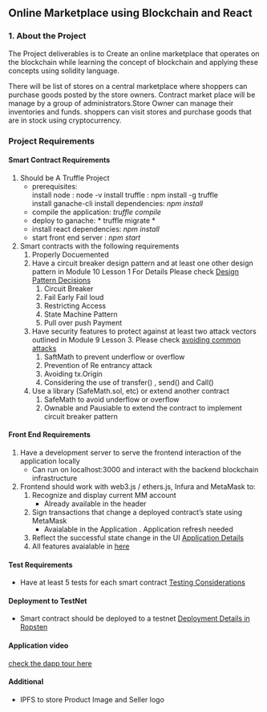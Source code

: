 ## Online Marketplace using Blockchain and React
### 1. About the Project
The Project deliverables is to Create an online marketplace that operates on the blockchain while learning the concept of blockchain and applying these concepts using solidity language.  

There will be list of stores on a central marketplace where shoppers can purchase goods posted by the store owners. Contract market place will be manage by a group of administrators.Store Owner can manage their inventories and funds. shoppers can visit stores and purchase goods that are in stock using cryptocurrency.

### Project Requirements 

#### Smart Contract Requirements
1.  Should be A Truffle Project
      * prerequisites:  
              install node : node -v
              install truffle : npm install -g truffle       
              install ganache-cli
              install dependencies: *npm install*
      * compile the application: *truffle compile*
      * deploy to ganache:  * truffle migrate *
      * install react dependencies:  *npm install*
      * start front end server : *npm start*
2. Smart contracts with the following requirements
      1. Properly Docuemented
      2. Have a circuit breaker design pattern and at least one other design pattern in Module 10 Lesson 1
      For Details Please check [Design Pattern Decisions]( design_pattern_decisions.md)
            1. Circuit Breaker
            2. Fail Early Fail loud
            3. Restricting Access
            4. State Machine Pattern
            5. Pull over push Payment
      3. Have security features to protect against at least two attack vectors outlined in Module 9 Lesson 3. Please check
       [avoiding common attacks](avoiding_common_attacks.md)
            1. SaftMath to prevent underflow or overflow 
            2. Prevention of Re entrancy attack
            3. Avoiding tx.Origin
            4. Considering the use of transfer() , send() and Call()
      4. Use a library (SafeMath.sol, etc) or extend another contract
            1. SafeMath to avoid underflow or overflow
            2. Ownable and Pausiable to extend the contract to implement circuit breaker pattern
#### Front End Requirements
1. Have a development server to serve the frontend interaction of the application locally
      - Can run on localhost:3000 and interact with the backend blockchain infrastructure
2. Frontend should work with web3.js / ethers.js, Infura and MetaMask to:
      1. Recognize and display current MM account
            - Already available in the header 
      2. Sign transactions that change a deployed contract’s state using MetaMask
            - Avaialable in the Application . Application refresh needed
      3. Reflect the successful state change in the UI [Application Details](user_stories.md)
      4. All features avaialable in [here ](https://www.loom.com/share/5611cf6eb375490db75e3925253ec179)

#### Test Requirements
* Have at least 5 tests for each smart contract  [Testing Considerations](testing_requirements.md)
#### Deployment to TestNet
* Smart contract should be deployed to a testnet [Deployment Details in Ropsten](deployed_addresses.txt)
#### Application video
[check the dapp tour here ](https://www.loom.com/share/5611cf6eb375490db75e3925253ec179)

#### Additional 
* IPFS to store Product Image and Seller logo


 
